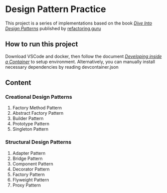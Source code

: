 # Design Pattern Practice
This project is a series of implementations based on the book _[Dive Into Design Patterns](https://refactoring.guru/store)_ published by [refactoring.guru](https://refactoring.guru/) 

## How to run this project
Download VSCode and docker, then follow the document _[Developing inside a Container](https://code.visualstudio.com/docs/remote/containers)_ to setup environment. Alternatively, you can manually install necessary dependencies by reading devcontainer.json


## Content

### Creational Design Patterns

1. Factory Method Pattern
1. Abstract Factory Pattern
1. Builder Pattern
1. Prototype Pattern
1. Singleton Pattern

### Structural Design Patterns

1. Adapter Pattern
1. Bridge Pattern
1. Component Pattern
1. Decorator Pattern
1. Factory Pattern
1. Flyweight Pattern
1. Proxy Pattern